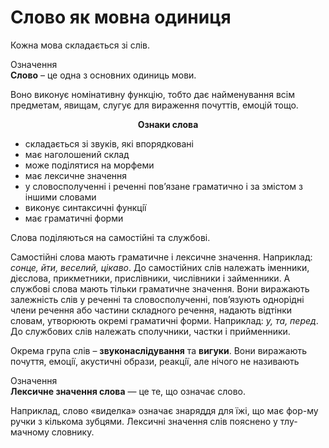 # Слово як мовна одиниця

Кожна мова складається зi слiв.

<div class="eoz-wrap">
<span class="eoz">Означення</span>
<div class="eoz-text">
<b>Слово</b> – це одна з основних одиниць мови.<br>
</div>
</div>

Воно виконує номiнативну функцiю, тобто дає найменування всiм предметам, явищам, слугує для вираження почуттiв, емоцiй тощо.







<p align="center"> <b>Ознаки слова</b> </p>

* складається зi звукiв, якi впорядкованi
* має наголошений склад
* може подiлятися на морфеми
* має лексичне значення
* у словосполученнi i реченнi пов’язане граматично i за змiстом з iншими словами
* виконує синтаксичнi функцiї 
* має граматичнi форми


Слова подiляються на самостiйнi та службовi.

Самостiйнi слова мають граматичне i лексичне значення. Наприклад: <i>сонце, йти, веселий, цiкаво</i>. До самостiйних слiв належать iменники, дiєслова, прикметники, прислiвники, числiвники i займенники. А службовi слова мають тiльки граматичне значення. Вони виражають залежнiсть слiв у реченнi та словосполученнi, пов’язують однорiднi члени речення або частини складного речення, надають вiдтiнки словам, утворюють окремi граматичнi форми. Наприклад: <i>у, та, перед</i>. До службових слiв належать сполучники, частки i прийменники.


Окрема група слiв – <b>звуконаслiдування</b> та <b>вигуки</b>. Вони виражають почуття, емоцiї, акустичнi образи, реакцiї, але нiчого не називають


<div class="eoz-wrap">
<span class="eoz">Означення</span>
<div class="eoz-text">
<b>Лексичне значення слова</b> — це те, що означає слово.<br>
</div>
</div>

Наприклад, слово «виделка» означає знаряддя для їжi, що має фор-му ручки з кiлькома зубцями. Лексичнi значення слiв пояснено у тлу-мачному словнику.